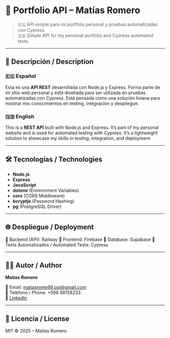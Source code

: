 # 🚀 Portfolio API – Matías Romero

> 🇪🇸 API simple para mi portfolio personal y pruebas automatizadas con Cypress.  
> 🇬🇧 Simple API for my personal portfolio and Cypress automated tests.

------------------------------------------------------------------

## 📌 Descripción / Description

### 🇪🇸 Español
Esta es una **API REST** desarrollada con Node.js y Express. Forma parte de mi sitio web personal y está diseñada para ser utilizada en pruebas automatizadas con Cypress. Está pensada como una solución liviana para mostrar mis conocimientos en testing, integración y despliegue.

### 🇬🇧 English
This is a **REST API** built with Node.js and Express. It’s part of my personal website and is used for automated testing with Cypress. It’s a lightweight solution to showcase my skills in testing, integration, and deployment.

------------------------------------------------------------------

## 🛠 Tecnologías / Technologies

- **Node.js**  
- **Express**  
- **JavaScript**  
- **dotenv** (Environment Variables)  
- **cors** (CORS Middleware)  
- **bcryptjs** (Password Hashing)  
- **pg** (PostgreSQL Driver)

------------------------------------------------------------------

## 🌐 Despliegue / Deployment
🚀 Backend (API): Railway
🎨 Frontend: Firebase
🌱 Database: Supabase
🧪 Tests Automatizados / Automated Tests: Cypress

------------------------------------------------------------------

## 👨‍💻 Autor / Author 
**Matías Romero**

📧 Email: [matiasrome99.psi@gmail.com](mailto:matiasrome99.psi@gmail.com)  
📱 Teléfono / Phone: +598 98158233  
🔗 [LinkedIn](https://www.linkedin.com/in/matias-romero-qa-testing/)

------------------------------------------------------------------

## 📃 Licencia / License

MIT © 2025 – Matías Romero